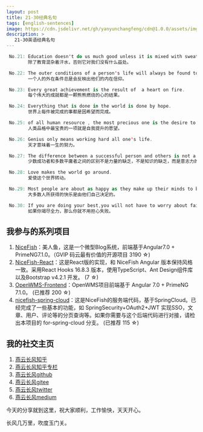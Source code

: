 ```yaml
---
layout: post
title: 21-30经典名句
tags: [english-sentences]
image: https://cdn.jsdelivr.net/gh/yanyunchangfeng/cdn@1.0.0/assets/img/blog/english-grammer/english-grammer-cover5.png
description: >
   21-30英语经典名句
---
```

 ```swift
  No.21: Education doesn't do us much good unless it is mixed with sweat. 
         除了教育混杂着汗水，否则它对我们没有什么益处。
 ```
 ```swift
  No.22: The outer conditions of a person's life will always be found to reflect their inner beliefs. 
         一个人的外在条件总是会反映出他们的内在信仰。
 ```
 ```swift
  No.23: Every great achievement is the result of  a heart on fire.
         每个伟大的成就都是一颗熊熊燃烧的心的结果。
 ```
 ```swift
  No.24: Everything that is done in the world is done by hope.
         世界上每件被完成的事都是因希望而完成。
 ```
 ```swift
  No.25: of all human resource , the most precious one is the desire to improve.
         人类品格中最宝贵的一项就是自我提升的愿望。
 ```
 ```swift
  No.26: Genius only means working hard all one's life.
         天才意味着一生的努力。
 ```
 ```swift
  No.27: The difference between a successful person and others is not a lack of strength, not a lack of knowledge,but rather a lack of will.
         少数成功者和多数平庸者之间的区别不是力量的缺乏，不是知识的缺乏，而是意志力的缺乏。
 ```
 ```swift
  No.28: Love makes the world go around.
         爱使这个世界转动。
 ```
 ```swift
  No.29: Most people are about as happy as they make up their minds to be.
         大多数人所获得的快乐是由他们自己决定的。
 ```
 ```swift
  No.30: If you are doing your best,you will not have to worry about failure.
         如果你竭尽全力，那么你就不用担心失败。
 ```


## 我参与的系列项目

1. [NiceFish]( https://gitee.com/mumu-osc/NiceFish)：美人鱼，这是一个微型Blog系统，前端基于Angular7.0 + PrimeNG7.1.0。（GVIP 码云最有价值的开源项目 3190 ☆)
2. [NiceFish-React]( https://gitee.com/mumu-osc/NiceFish-React)：这是React版的实现，和 NiceFish Angular 版本保持风格一致。采用React Hooks 16.8.3 版本，使用TypeScript、Ant Design组件库以及Bootstrap v4.2.1 开发。  (7 ☆)
3. [OpenWMS-Frontend](https://gitee.com/mumu-osc/OpenWMS-Frontend)：OpenWMS项目前端基于 Angular 7.0 + PrimeNG 7.1.0。  (已推荐 200 ☆)
4. [nicefish-spring-cloud](https://gitee.com/mumu-osc/nicefish-spring-cloud)：这是NiceFish的服务端代码，基于SpringCloud。已经完成了一些基本的功能，如 SpringSecurity+OAuth2+JWT 实现SSO，文章、用户、评论等的分页查询等。如果你需要与这个后端代码进行对接，请检出本项目的 for-spring-cloud 分支。 (已推荐 115 ☆)

## 我的社交主页  

1. [燕云长风知乎](https://zhihu.com/people/hbxyxuxiaodong)  
2. [燕云长风知乎专栏](https://zhuanlan.zhihu.com/yanyunchangfeng)  
3. [燕云长风github](https://github.com/yanyunchangfeng)  
4. [燕云长风gitee](https://gitee.com/yanyunchangfeng)  
5. [燕云长风twitter](https://twitter.com/yanyunchangfeng)  
6. [燕云长风medium](https://medium.com/@yanyunchangfeng) 

今天的分享就到这里，祝大家顺利，工作愉快，天天开心。

长风几万里，吹度玉门关。